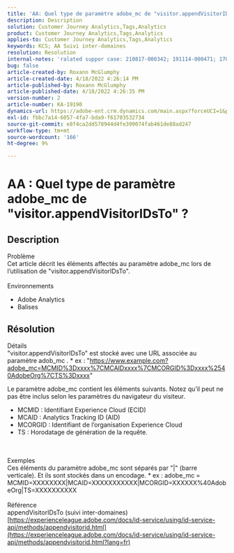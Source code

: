 ```yaml
---
title: 'AA: Quel type de paramètre adobe_mc de "visitor.appendVisitorIDsTo"'
description: Description
solution: Customer Journey Analytics,Tags,Analytics
product: Customer Journey Analytics,Tags,Analytics
applies-to: Customer Journey Analytics,Tags,Analytics
keywords: KCS; AA Suivi inter-domaines
resolution: Resolution
internal-notes: 'ralated suppor case: 210817-000342; 191114-000471; 170123-000011; 220408-000014'
bug: false
article-created-by: Roxann McGlumphy
article-created-date: 4/18/2022 4:26:14 PM
article-published-by: Roxann McGlumphy
article-published-date: 4/18/2022 4:26:35 PM
version-number: 2
article-number: KA-19190
dynamics-url: https://adobe-ent.crm.dynamics.com/main.aspx?forceUCI=1&pagetype=entityrecord&etn=knowledgearticle&id=937d8042-34bf-ec11-983e-0022480abde0
exl-id: fbbc7a14-6057-4fa7-bda9-f61703532734
source-git-commit: e8f4ca2dd578944d4fe399074fab461de88ad247
workflow-type: tm+mt
source-wordcount: '166'
ht-degree: 9%

---
```


# AA : Quel type de paramètre adobe_mc de &quot;visitor.appendVisitorIDsTo&quot; ?

## Description

Problème<br>
Cet article décrit les éléments affectés au paramètre adobe_mc lors de l’utilisation de &quot;visitor.appendVisitorIDsTo&quot;.
<br><br>Environnements<br>
- Adobe Analytics
- Balises



## Résolution

Détails<br>
&quot;visitor.appendVisitorIDsTo&quot; est stocké avec une URL associée au paramètre adob_mc .
\* ex : &quot;https://www.example.com?adobe_mc=MCMID%3Dxxxx%7CMCAIDxxxx%7CMCORGID%3Dxxxx%2540AdobeOrg%7CTS%3Dxxxx&quot;

Le paramètre adobe_mc contient les éléments suivants.
Notez qu’il peut ne pas être inclus selon les paramètres du navigateur du visiteur.

- MCMID : Identifiant Experience Cloud (ECID)
- MCAID : Analytics Tracking ID (AID)
- MCORGID : Identifiant de l’organisation Experience Cloud
- TS : Horodatage de génération de la requête.

<br><br>Exemples<br>
Ces éléments du paramètre adobe_mc sont séparés par &quot;|&quot; (barre verticale). Et ils sont stockés dans un encodage.
\* ex : adobe_mc = MCMID=XXXXXXXX|MCAID=XXXXXXXXXXX|MCORGID=XXXXXX%40AdobeOrg|TS=XXXXXXXXXX
<br><br>Référence<br>
appendVisitorIDsTo (suivi inter-domaines)
[https://experienceleague.adobe.com/docs/id-service/using/id-service-api/methods/appendvisitorid.html](https://experienceleague.adobe.com/docs/id-service/using/id-service-api/methods/appendvisitorid.html?lang=fr)
